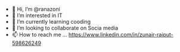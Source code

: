 - 👋 Hi, I’m @ranazoni
- 👀 I’m interested in IT
- 🌱 I’m currently learning cooding
- 💞️ I’m looking to collaborate on Socia media
- 📫 How to reach me ...
https://www.linkedin.com/in/zunair-rajput-598626249
<!---
ranazoni/ranazoni is a ✨ special ✨ repository because its `README.md` (this file) appears on your GitHub profile.
You can click the Preview link to take a look at your changes.
--->
